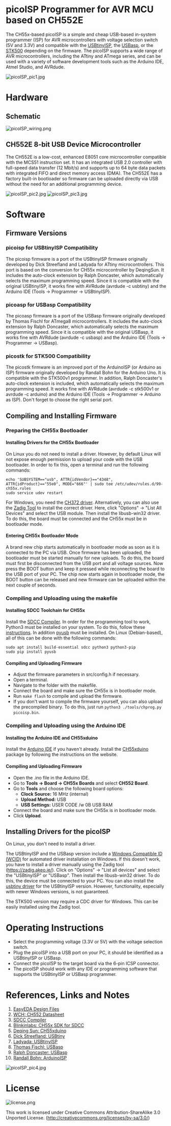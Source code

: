 # picoISP Programmer for AVR MCU based on CH552E
The CH55x-based picoISP is a simple and cheap USB-based in-system programmer (ISP) for AVR microcontrollers with voltage selection switch (5V and 3.3V) and compatible with the [USBtinyISP](https://learn.adafruit.com/usbtinyisp), the [USBasp](https://www.fischl.de/usbasp/), or the [STK500](https://ww1.microchip.com/downloads/en/AppNotes/doc2525.pdf) depending on the firmware. The picoISP supports a wide range of AVR microcontrollers, including the ATtiny and ATmega series, and can be used with a variety of software development tools such as the Arduino IDE, Atmel Studio, and AVRdude.

![picoISP_pic1.jpg](https://raw.githubusercontent.com/wagiminator/AVR-Programmer/master/picoISP_Programmer/documentation/picoISP_pic1.jpg)

# Hardware
## Schematic
![picoISP_wiring.png](https://raw.githubusercontent.com/wagiminator/AVR-Programmer/master/picoISP_Programmer/documentation/picoISP_wiring.png)

## CH552E 8-bit USB Device Microcontroller
The CH552E is a low-cost, enhanced E8051 core microcontroller compatible with the MCS51 instruction set. It has an integrated USB 2.0 controller with full-speed data transfer (12 Mbit/s) and supports up to 64 byte data packets with integrated FIFO and direct memory access (DMA). The CH552E has a factory built-in bootloader so firmware can be uploaded directly via USB without the need for an additional programming device.

![picoISP_pic2.jpg](https://raw.githubusercontent.com/wagiminator/AVR-Programmer/master/picoISP_Programmer/documentation/picoISP_pic2.jpg)
![picoISP_pic3.jpg](https://raw.githubusercontent.com/wagiminator/AVR-Programmer/master/picoISP_Programmer/documentation/picoISP_pic3.jpg)

# Software
## Firmware Versions
### picoisp for USBtinyISP Compatibility
The picoisp firmware is a port of the USBtinyISP firmware originally developed by Dick Streefland and Ladyada for ATtiny microcontrollers. This port is based on the conversion for CH55x microcontroller by DeqingSun. It includes the auto-clock extension by Ralph Doncaster, which automatically selects the maximum programming speed. Since it is compatible with the original USBtinyISP, it works fine with AVRdude (avrdude -c usbtiny) and the Arduino IDE (Tools -> Programmer -> USBtinyISP).

### picoasp for USBasp Compatibility
The picoasp firmware is a port of the USBasp firmware originally developed by Thomas Fischl for ATmega8 microcontrollers. It includes the auto-clock extension by Ralph Doncaster, which automatically selects the maximum programming speed. Since it is compatible with the original USBasp, it works fine with AVRdude (avrdude -c usbasp) and the Arduino IDE (Tools -> Programmer -> USBasp).

### picostk for STK500 Compatibility
The picostk firmware is an improved port of the ArduinoISP (or Arduino as ISP) firmware originally developed by Randall Bohn for the Arduino Uno. It is compatible with the STK500v1 programmer. In addition, Ralph Doncaster's auto-clock extension is included, which automatically selects the maximum programming speed. It works fine with AVRdude (avrdude -c stk500v1 or avrdude -c arduino) and the Arduino IDE (Tools -> Programmer -> Arduino as ISP). Don't forget to choose the right serial port.

## Compiling and Installing Firmware
### Preparing the CH55x Bootloader
#### Installing Drivers for the CH55x Bootloader
On Linux you do not need to install a driver. However, by default Linux will not expose enough permission to upload your code with the USB bootloader. In order to fix this, open a terminal and run the following commands:

```
echo 'SUBSYSTEM=="usb", ATTR{idVendor}=="4348", ATTR{idProduct}=="55e0", MODE="666"' | sudo tee /etc/udev/rules.d/99-ch55x.rules
sudo service udev restart
```

For Windows, you need the [CH372 driver](http://www.wch-ic.com/downloads/CH372DRV_EXE.html). Alternatively, you can also use the [Zadig Tool](https://zadig.akeo.ie/) to install the correct driver. Here, click "Options" -> "List All Devices" and select the USB module. Then install the libusb-win32 driver. To do this, the board must be connected and the CH55x must be in bootloader mode.

#### Entering CH55x Bootloader Mode
A brand new chip starts automatically in bootloader mode as soon as it is connected to the PC via USB. Once firmware has been uploaded, the bootloader must be started manually for new uploads. To do this, the board must first be disconnected from the USB port and all voltage sources. Now press the BOOT button and keep it pressed while reconnecting the board to the USB port of your PC. The chip now starts again in bootloader mode, the BOOT button can be released and new firmware can be uploaded within the next couple of seconds.

### Compiling and Uploading using the makefile
#### Installing SDCC Toolchain for CH55x
Install the [SDCC Compiler](https://sdcc.sourceforge.net/). In order for the programming tool to work, Python3 must be installed on your system. To do this, follow these [instructions](https://www.pythontutorial.net/getting-started/install-python/). In addition [pyusb](https://github.com/pyusb/pyusb) must be installed. On Linux (Debian-based), all of this can be done with the following commands:

```
sudo apt install build-essential sdcc python3 python3-pip
sudo pip install pyusb
```

#### Compiling and Uploading Firmware
- Adjust the firmware parameters in src/config.h if necessary.
- Open a terminal.
- Navigate to the folder with the makefile. 
- Connect the board and make sure the CH55x is in bootloader mode. 
- Run ```make flash``` to compile and upload the firmware. 
- If you don't want to compile the firmware yourself, you can also upload the precompiled binary. To do this, just run ```python3 ./tools/chprog.py picoisp.bin```.

### Compiling and Uploading using the Arduino IDE
#### Installing the Arduino IDE and CH55xduino
Install the [Arduino IDE](https://www.arduino.cc/en/software) if you haven't already. Install the [CH55xduino](https://github.com/DeqingSun/ch55xduino) package by following the instructions on the website.

#### Compiling and Uploading Firmware
- Open the .ino file in the Arduino IDE.
- Go to **Tools -> Board -> CH55x Boards** and select **CH552 Board**.
- Go to **Tools** and choose the following board options:
  - **Clock Source:**   16 MHz (internal)
  - **Upload Method:**  USB
  - **USB Settings:**   USER CODE /w 0B USB RAM
- Connect the board and make sure the CH55x is in bootloader mode. 
- Click **Upload**.

## Installing Drivers for the picoISP
On Linux, you don't need to install a driver.

The USBtinyISP and the USBasp version include a [Windows Compatible ID (WCID)](https://github.com/pbatard/libwdi/wiki/WCID-Devices) for automated driver installation on Windows. If this doesn't work, you have to install a driver manually using the Zadig tool (https://zadig.akeo.ie/). Click on "Options" -> "List all devices" and select the "USBtinyISP" or "USBasp". Then install the libusb-win32 driver. To do this, the device must be connected to your PC. You can also install the [usbtiny driver](https://learn.adafruit.com/usbtinyisp) for the USBtinyISP version. However, functionality, especially with newer Windows versions, is not guaranteed.

The STK500 version may require a CDC driver for Windows. This can be easily installed using the Zadig tool.

# Operating Instructions
- Select the programming voltage (3.3V or 5V) with the voltage selection switch.
- Plug the picoISP into a USB port on your PC, it should be identified as a USBtinyISP or USBasp.
- Connect the picoISP to the target board via the 6-pin ICSP connector.  
- The picoISP should work with any IDE or programming software that supports the USBtinyISP or USBasp programmer.

# References, Links and Notes
1. [EasyEDA Design Files](https://oshwlab.com/wagiminator/ch552-picoisp-programmer)
2. [WCH: CH552 Datasheet](http://www.wch-ic.com/downloads/CH552DS1_PDF.html)
3. [SDCC Compiler](https://sdcc.sourceforge.net/)
4. [Blinkinlabs: CH55x SDK for SDCC](https://github.com/Blinkinlabs/ch554_sdcc)
5. [Deqing Sun: CH55xduino](https://github.com/DeqingSun/ch55xduino)
6. [Dick Streefland: USBtiny](https://dicks.home.xs4all.nl/avr/usbtiny/)
7. [Ladyada: USBtinyISP](https://learn.adafruit.com/usbtinyisp)
8. [Thomas Fischl: USBasp](https://www.fischl.de/usbasp/)
9. [Ralph Doncaster: USBasp](https://github.com/nerdralph/usbasp)
10. [Randall Bohn: ArduinoISP](https://github.com/rsbohn/ArduinoISP)

![picoISP_pic4.jpg](https://raw.githubusercontent.com/wagiminator/AVR-Programmer/master/picoISP_Programmer/documentation/picoISP_pic4.jpg)

# License
![license.png](https://i.creativecommons.org/l/by-sa/3.0/88x31.png)

This work is licensed under Creative Commons Attribution-ShareAlike 3.0 Unported License. 
(http://creativecommons.org/licenses/by-sa/3.0/)
